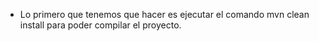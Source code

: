 - Lo primero que tenemos que hacer es ejecutar el comando mvn clean install para poder compilar el proyecto.
